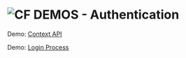 ![CF](http://i.imgur.com/7v5ASc8.png) DEMOS - Authentication
============================================================

Demo: [Context API](https://codesandbox.io/s/v054jk7jj0)

Demo: [Login Process](https://codesandbox.io/s/6vwmj8kykw)

